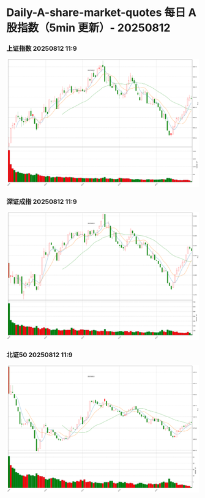 
# Daily-A-share-market-quotes 每日 A 股指数（5min 更新）- 20250812

### 上证指数 20250812 11:9
![](./fig/2025/8/20250812-sh000001.png)

### 深证成指 20250812 11:9
![](./fig/2025/8/20250812-sz399001.png)

### 北证50 20250812 11:9
![](./fig/2025/8/20250812-bj899050.png)
